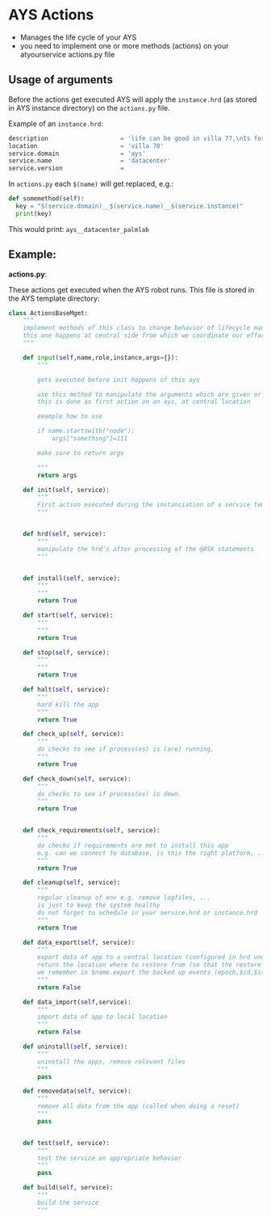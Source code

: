 # AYS Actions

- Manages the life cycle of your AYS
- you need to implement one or more methods (actions) on your atyourservice actions.py file

## Usage of arguments

Before the actions get executed AYS will apply the `instance.hrd` (as stored in AYS instance directory) on the `actions.py` file.

Example of an `instance.hrd`:

```python
description                    = 'life can be good in villa 77,\nIs for test purposes only.'
location                       = 'villa 78'
service.domain                 = 'ays'
service.name                   = 'datacenter'
service.version                =
```

In `actions.py` each `$(name)` will get replaced, e.g.:

```python
def somemethod(self):
  key = "$(service.domain)__$(service.name)__$(service.instance)"
  print(key)
```

This would print: `ays__datacenter_palmlab`

## Example:

**actions.py**:

These actions get executed when the AYS robot runs. This file is stored in the AYS template directory:

```python
class ActionsBaseMgmt:
    """
    implement methods of this class to change behavior of lifecycle management of service
    this one happens at central side from which we coordinate our efforts
    """

    def input(self,name,role,instance,args={}):
        """

        gets executed before init happens of this ays

        use this method to manipulate the arguments which are given or already part of ays instance
        this is done as first action on an ays, at central location

        example how to use

        if name.startswith("node"):
            args["something"]=111

        make sure to return args

        """
        return args

    def init(self, service):
        """
        First action executed during the instanciation of a service template to a service instance.
        """


    def hrd(self, service):
        """
        manipulate the hrd's after processing of the @ASK statements
        """


    def install(self, service):
        """
        """
        return True

    def start(self, service):
        """
        """
        return True

    def stop(self, service):
        """
        """
        return True

    def halt(self, service):
        """
        hard kill the app
        """
        return True

    def check_up(self, service):
        """
        do checks to see if process(es) is (are) running.
        """
        return True

    def check_down(self, service):
        """
        do checks to see if process(es) is down.
        """
        return True


    def check_requirements(self, service):
        """
        do checks if requirements are met to install this app
        e.g. can we connect to database, is this the right platform, ...
        """
        return True

    def cleanup(self, service):
        """
        regular cleanup of env e.g. remove logfiles, ...
        is just to keep the system healthy
        do not forget to schedule in your service.hrd or instance.hrd
        """
        return True

    def data_export(self, service):
        """
        export data of app to a central location (configured in hrd under whatever chosen params)
        return the location where to restore from (so that the restore action knows how to restore)
        we remember in $name.export the backed up events (epoch,$id,$state,$location)  $state is OK or ERROR
        """
        return False

    def data_import(self,service):
        """
        import data of app to local location
        """
        return False

    def uninstall(self, service):
        """
        uninstall the apps, remove relevant files
        """
        pass

    def removedata(self, service):
        """
        remove all data from the app (called when doing a reset)
        """
        pass


    def test(self, service):
        """
        test the service on appropriate behavior
        """
        pass

    def build(self, service):
        """
        build the service
        """
```
